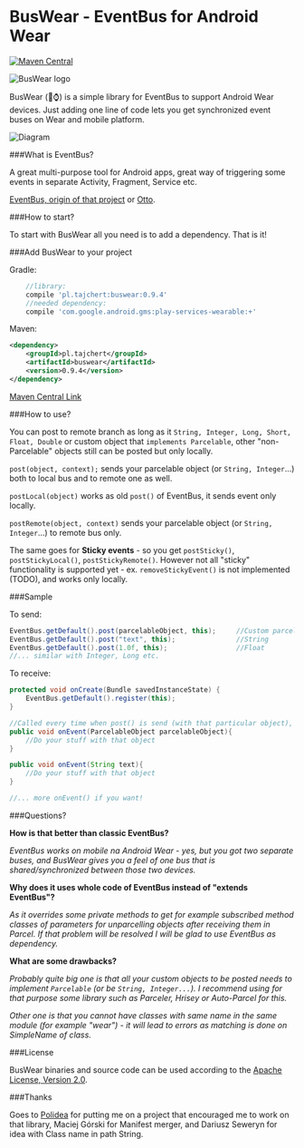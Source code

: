 BusWear - EventBus for Android Wear
=======

[![Maven Central](https://maven-badges.herokuapp.com/maven-central/pl.tajchert/buswear/badge.svg?style=flat)](https://maven-badges.herokuapp.com/maven-central/pl.tajchert/buswear)

![BusWear logo](https://raw.githubusercontent.com/tajchert/BusWear/master/mobile/src/main/res/drawable-xxxhdpi/ic_launcher.png)

BusWear (:bus::watch:) is a simple library for EventBus to support Android Wear devices. Just adding one line of code lets you get synchronized event buses on Wear and mobile platform.

![Diagram](https://raw.githubusercontent.com/tajchert/BusWear/master/diagram_simple.png)

###What is EventBus?

A great multi-purpose tool for Android apps, great way of triggering some events in separate Activity, Fragment, Service etc.

[EventBus, origin of that project](https://github.com/greenrobot/EventBus) or [Otto](https://github.com/square/otto).

###How to start?

To start with BusWear all you need is to add a dependency. That is it!

###Add BusWear to your project

Gradle:
```gradle
    //library:
    compile 'pl.tajchert:buswear:0.9.4'
    //needed dependency:
    compile 'com.google.android.gms:play-services-wearable:+'
```

Maven:
```xml
<dependency>
    <groupId>pl.tajchert</groupId>
    <artifactId>buswear</artifactId>
    <version>0.9.4</version>
</dependency>
```

[Maven Central Link](http://search.maven.org/#search%7Cga%7C1%7Cg%3A%22pl.tajchert%22%20AND%20a%3A%22buswear%22)


###How to use?

You can post to remote branch as long as it `String, Integer, Long, Short, Float, Double` or custom object that `implements Parcelable`, other "non-Parcelable" objects still can be posted but only locally.


`post(object, context);` sends your parcelable object (or `String, Integer`...) both to local bus and to remote one as well.

`postLocal(object)` works as old `post()` of EventBus, it sends event only locally.

`postRemote(object, context)` sends your parcelable object (or `String, Integer`...) to remote bus only.

The same goes for **Sticky events** - so you get `postSticky()`, `postStickyLocal()`, `postStickyRemote()`. However not all "sticky" functionality is supported yet - ex. `removeStickyEvent()` is not implemented (TODO), and works only locally.


###Sample

To send:

```java
EventBus.getDefault().post(parcelableObject, this);     //Custom parcelable object
EventBus.getDefault().post("text", this);               //String
EventBus.getDefault().post(1.0f, this);                 //Float
//... similar with Integer, Long etc.
```

To receive:
```java
protected void onCreate(Bundle savedInstanceState) {
    EventBus.getDefault().register(this);
}

//Called every time when post() is send (with that particular object), needs to be named "onEvent(ObjectType)"
public void onEvent(ParcelableObject parcelableObject){
    //Do your stuff with that object
}

public void onEvent(String text){
    //Do your stuff with that object
}

//... more onEvent() if you want!
```


###Questions?

**How is that better than classic EventBus?**

_EventBus works on mobile na Android Wear - yes, but you got two separate buses, and BusWear gives you a feel of one bus that is shared/synchronized between those two devices._

**Why does it uses whole code of EventBus instead of "extends EventBus"?**

_As it overrides some private methods to get for example subscribed method classes of parameters for unparcelling objects after receiving them in Parcel. If that problem will be resolved I will be glad to use EventBus as dependency._

**What are some drawbacks?**

_Probably quite big one is that all your custom objects to be posted needs to implement `Parcelable` (or be `String, Integer...`). I recommend using for that purpose some library such as Parceler, Hrisey or Auto-Parcel for this._

_Other one is that you cannot have classes with same name in the same module (for example "wear") - it will lead to errors as matching is done on SimpleName of class._

###License

BusWear binaries and source code can be used according to the [Apache License, Version 2.0](LICENSE).

###Thanks

Goes to [Polidea](https://www.polidea.com/) for putting me on a project that encouraged me to work on that library, Maciej Górski for Manifest merger, and Dariusz Seweryn for idea with Class name in path String.
